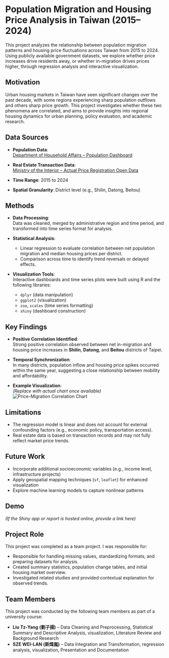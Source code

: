 # Population Migration and Housing Price Analysis in Taiwan (2015–2024)

This project analyzes the relationship between population migration patterns and housing price fluctuations across Taiwan from 2015 to 2024. Using publicly available government datasets, we explore whether price increases drive residents away, or whether in-migration drives prices higher, through regression analysis and interactive visualization.

## Motivation

Urban housing markets in Taiwan have seen significant changes over the past decade, with some regions experiencing sharp population outflows and others sharp price growth. This project investigates whether these two phenomena are correlated, and aims to provide insights into regional housing dynamics for urban planning, policy evaluation, and academic research.

## Data Sources

- **Population Data**:  
  [Department of Household Affairs – Population Dashboard](https://gis.ris.gov.tw/dashboard.html?key=E01)

- **Real Estate Transaction Data**:  
  [Ministry of the Interior – Actual Price Registration Open Data](https://plvr.land.moi.gov.tw/DownloadOpenData)

- **Time Range**: 2015 to 2024  
- **Spatial Granularity**: District level (e.g., Shilin, Datong, Beitou)

## Methods

- **Data Processing**:  
  Data was cleaned, merged by administrative region and time period, and transformed into time series format for analysis.

- **Statistical Analysis**:
  - Linear regression to evaluate correlation between net population migration and median housing prices per district.
  - Comparison across time to identify trend reversals or delayed effects.

- **Visualization Tools**:  
  Interactive dashboards and time series plots were built using R and the following libraries:
  - `dplyr` (data manipulation)
  - `ggplot2` (visualization)
  - `zoo`, `scales` (time series formatting)
  - `shiny` (dashboard construction)

## Key Findings

- **Positive Correlation Identified**:  
  Strong positive correlation observed between net in-migration and housing price increases in **Shilin**, **Datong**, and **Beitou** districts of Taipei.

- **Temporal Synchronization**:  
  In many districts, population inflow and housing price spikes occurred within the same year, suggesting a close relationship between mobility and affordability.

- **Example Visualization**:  
  *(Replace with actual chart once available)*  
  ![Price-Migration Correlation Chart](assets/correlation_plot_shilin.png)

## Limitations

- The regression model is linear and does not account for external confounding factors (e.g., economic policy, transportation access).
- Real estate data is based on transaction records and may not fully reflect market price trends.

## Future Work

- Incorporate additional socioeconomic variables (e.g., income level, infrastructure projects)
- Apply geospatial mapping techniques (`sf`, `leaflet`) for enhanced visualization
- Explore machine learning models to capture nonlinear patterns

## Demo

*(If the Shiny app or report is hosted online, provide a link here)*

## Project Role

This project was completed as a team project. I was responsible for:

- Responsible for handling missing values, standardizing formats, and preparing datasets for analysis.
- Created summary statistics, population change tables, and initial housing market overview.
- Investigated related studies and provided contextual explanation for observed trends.

## Team Members

This project was conducted by the following team members as part of a university course:

- **Liu Tz-Yang (劉子揚)** – Data Cleaning and Preprocessing, Statistical Summary and Descriptive Analysis, visualization, Literature Review and Background Research 
- **SZE WEI-LAN (斯煒嵐)** – Data Integration and Transformation, regression analysis, visualization, Presentation and Documentation 
<!-- You can expand or simplify this list depending on your preferences and their consent -->


